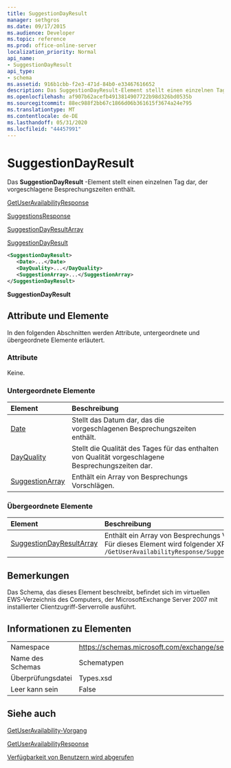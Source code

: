 ```yaml
---
title: SuggestionDayResult
manager: sethgros
ms.date: 09/17/2015
ms.audience: Developer
ms.topic: reference
ms.prod: office-online-server
localization_priority: Normal
api_name:
- SuggestionDayResult
api_type:
- schema
ms.assetid: 916b1cbb-f2e3-471d-84b0-e33467616652
description: Das SuggestionDayResult-Element stellt einen einzelnen Tag dar, der vorgeschlagene Besprechungszeiten enthält.
ms.openlocfilehash: af907b62acefb4913814907722b98d326bd0535b
ms.sourcegitcommit: 88ec988f2bb67c1866d06b361615f3674a24e795
ms.translationtype: MT
ms.contentlocale: de-DE
ms.lasthandoff: 05/31/2020
ms.locfileid: "44457991"
---
```

# <a name="suggestiondayresult"></a>SuggestionDayResult

Das **SuggestionDayResult** -Element stellt einen einzelnen Tag dar, der vorgeschlagene Besprechungszeiten enthält. 
  
[GetUserAvailabilityResponse](getuseravailabilityresponse.md)
  
[SuggestionsResponse](suggestionsresponse.md)
  
[SuggestionDayResultArray](suggestiondayresultarray.md)
  
[SuggestionDayResult](suggestiondayresult.md)
  
```xml
<SuggestionDayResult>
   <Date>...</Date>
   <DayQuality>...</DayQuality>
   <SuggestionArray>...</SuggestionArray>
</SuggestionDayResult>
```

 **SuggestionDayResult**
## <a name="attributes-and-elements"></a>Attribute und Elemente

In den folgenden Abschnitten werden Attribute, untergeordnete und übergeordnete Elemente erläutert.
  
### <a name="attributes"></a>Attribute

Keine.
  
### <a name="child-elements"></a>Untergeordnete Elemente

|**Element**|**Beschreibung**|
|:-----|:-----|
|[Date](date.md) <br/> |Stellt das Datum dar, das die vorgeschlagenen Besprechungszeiten enthält.  <br/> |
|[DayQuality](dayquality.md) <br/> |Stellt die Qualität des Tages für das enthalten von Qualität vorgeschlagene Besprechungszeiten dar.  <br/> |
|[SuggestionArray](suggestionarray.md) <br/> |Enthält ein Array von Besprechungs Vorschlägen.  <br/> |
   
### <a name="parent-elements"></a>Übergeordnete Elemente

|**Element**|**Beschreibung**|
|:-----|:-----|
|[SuggestionDayResultArray](suggestiondayresultarray.md) <br/> |Enthält ein Array von Besprechungs Vorschlägen nach Datum organisiert.  <br/> Für dieses Element wird folgender XPath-Ausdruck verwendet:   <br/>  `/GetUserAvailabilityResponse/SuggestionsResponse/SuggestionDayResultArray` <br/> |
   
## <a name="remarks"></a>Bemerkungen

Das Schema, das dieses Element beschreibt, befindet sich im virtuellen EWS-Verzeichnis des Computers, der MicrosoftExchange Server 2007 mit installierter Clientzugriff-Serverrolle ausführt.
  
## <a name="element-information"></a>Informationen zu Elementen

|||
|:-----|:-----|
|Namespace  <br/> |https://schemas.microsoft.com/exchange/services/2006/types  <br/> |
|Name des Schemas  <br/> |Schematypen  <br/> |
|Überprüfungsdatei  <br/> |Types.xsd  <br/> |
|Leer kann sein  <br/> |False  <br/> |
   
## <a name="see-also"></a>Siehe auch



[GetUserAvailability-Vorgang](getuseravailability-operation.md)
  
[GetUserAvailabilityResponse](getuseravailabilityresponse.md)


[Verfügbarkeit von Benutzern wird abgerufen](https://msdn.microsoft.com/library/d4133fcb-9b0f-4e6b-aadf-a389da83516a%28Office.15%29.aspx)

